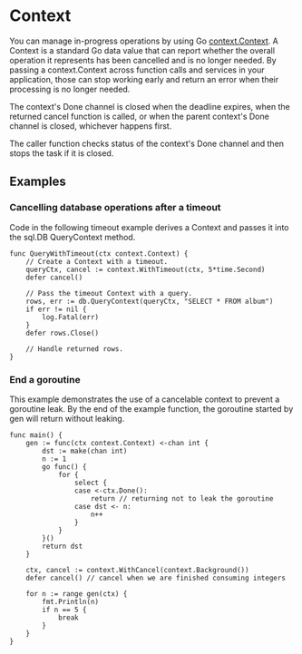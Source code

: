 # Context

You can manage in-progress operations by using Go [context.Context][context].
A Context is a standard Go data value that can report
whether the overall operation it represents has been
cancelled and is no longer needed. By passing a context.Context
across function calls and services in your application,
those can stop working early and return an error
when their processing is no longer needed.

The context's Done channel is closed when the deadline expires,
when the returned cancel function is called, or
when the parent context's Done channel is closed, whichever happens first.

The caller function checks status of the context's Done channel
and then stops the task if it is closed.

## Examples

### Cancelling database operations after a timeout

Code in the following timeout example derives a Context and
passes it into the sql.DB QueryContext method.

```golang
func QueryWithTimeout(ctx context.Context) {
    // Create a Context with a timeout.
    queryCtx, cancel := context.WithTimeout(ctx, 5*time.Second)
    defer cancel()

    // Pass the timeout Context with a query.
    rows, err := db.QueryContext(queryCtx, "SELECT * FROM album")
    if err != nil {
        log.Fatal(err)
    }
    defer rows.Close()

    // Handle returned rows.
}
```

### End a goroutine

This example demonstrates the use of a cancelable context
to prevent a goroutine leak. By the end of the example function,
the goroutine started by gen will return without leaking.

```golang
func main() {
    gen := func(ctx context.Context) <-chan int {
        dst := make(chan int)
        n := 1
        go func() {
            for {
                select {
                case <-ctx.Done():
                    return // returning not to leak the goroutine
                case dst <- n:
                    n++
                }
            }
        }()
        return dst
    }

    ctx, cancel := context.WithCancel(context.Background())
    defer cancel() // cancel when we are finished consuming integers

    for n := range gen(ctx) {
        fmt.Println(n)
        if n == 5 {
            break
        }
    }
}
```

[context]: https://pkg.go.dev/context@go1.17.3
